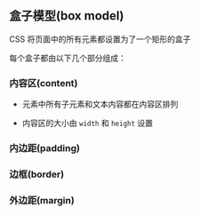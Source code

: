## 盒子模型(box model)

CSS 将页面中的所有元素都设置为了一个矩形的盒子

每个盒子都由以下几个部分组成：

### 内容区(content)

- 元素中所有子元素和文本内容都在内容区排列

- 内容区的大小由 `width` 和 `height` 设置


### 内边距(padding)

### 边框(border)

### 外边距(margin)